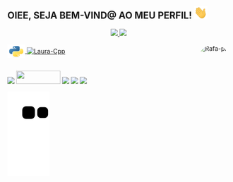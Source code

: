 ## OIEE, SEJA BEM-VIND@ AO MEU PERFIL! <img  src="https://raw.githubusercontent.com/ABSphreak/ABSphreak/master/gifs/Hi.gif" width="30px"></h1> 

<div align="center">
  <a href="https://github.com/Laura-rosce">
  <img height="150em" src="https://github-readme-stats.vercel.app/api?username=Laura-rosce&show_icons=true&theme=cobalt&include_all_commits=true&count_private=true">
  <img height="150em" src="https://github-readme-stats.vercel.app/api/top-langs/?username=Laura-rosce&layout=compact&langs_count=7&theme=cobalt">
    
</div>
<div style="display: inline_block"><br> 
  <img align="center" alt="Laura-Python" height="30" width="40" src="https://raw.githubusercontent.com/devicons/devicon/master/icons/python/python-original.svg">
  <img align="center" alt="Laura-Cpp" height="30" width="40" src="https://cdn.jsdelivr.net/gh/devicons/devicon/icons/cplusplus/cplusplus-original.svg">
  <img align="right" alt="Rafa-pic" height="150" style="border-radius:50px;" src="https://cdn.discordapp.com/attachments/941162449460158514/962422439445422160/63624974170263.5c24e5846da61.jpg">
</div>
  
  </div>
  
  ##
 
<div> 
  <a href="https://instagram.com/laura_rosce" target="_blank"><img src="https://img.shields.io/badge/-Instagram-%23E4405F?style=for-the-badge&logo=instagram&logoColor=white" target="_blank"></a>
  <a href="https://www.beecrowd.com.br/" target="_blank"><img height="30" width="100" src="https://user-images.githubusercontent.com/93408918/162590286-3b46daf1-0d3a-401e-a2e3-6c368df624b6.png" target="_blank"></a>
 <a href="https://discord.com/channels/@me" target="_blank"><img src="https://img.shields.io/badge/Discord-7289DA?style=for-the-badge&logo=discord&logoColor=white" target="_blank"></a> 
  <a href = "mailto:laura.roscelle@escolar.ifrn.edu.br"><img src="https://img.shields.io/badge/-Gmail-%23333?style=for-the-badge&logo=gmail&logoColor=white" target="_blank"></a>
  <a href="https://www.linkedin.com/in/laura-roscelle-38b767234/" target="_blank"><img src="https://img.shields.io/badge/-LinkedIn-%230077B5?style=for-the-badge&logo=linkedin&logoColor=white" target="_blank"></a> 
  
  
  ![Snake animation](https://github.com/Laura-rosce/Laura-rosce/blob/output/github-contribution-grid-snake.svg)
 
</div>
